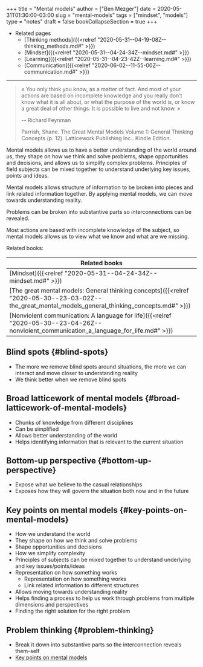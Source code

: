 +++
title = "Mental models"
author = ["Ben Mezger"]
date = 2020-05-31T01:30:00-03:00
slug = "mental-models"
tags = ["mindset", "models"]
type = "notes"
draft = false
bookCollapseSection = true
+++

-   Related pages
    -   [Thinking methods]({{<relref "2020-05-31--04-19-08Z--thinking_methods.md#" >}})
    -   [Mindset]({{<relref "2020-05-31--04-24-34Z--mindset.md#" >}})
    -   [Learning]({{<relref "2020-05-31--04-23-42Z--learning.md#" >}})
    -   [Communication]({{<relref "2020-06-02--11-55-00Z--communication.md#" >}})

---

> « You only think you know, as a matter of fact. And most of your actions are
> based on incomplete knowledge and you really don’t know what it is all about, or
> what the purpose of the world is, or know a great deal of other things. It is
> possible to live and not know. »
>
> -- Richard Feynman
>
> Parrish, Shane. The Great Mental Models Volume 1: General Thinking Concepts (p.
> 12). Latticework Publishing Inc.. Kindle Edition.

Mental models allows us to have a better understanding of the world around us,
they shape on how we think and solve problems, shape opportunities and
decisions, and allows us to simplify complex problems. Principles of field
subjects can be mixed together to understand underlying key issues, points and
ideas.

Mental models allows structure of information to be broken into pieces and link
related information together. By applying mental models, we can move towards
understanding reality.

Problems can be broken into substantive parts so interconnections can be
revealed.

Most actions are based with incomplete knowledge of the subject, so mental
models allows us to view what we know and what are we missing.

Related books:

| Related books                                                                                                                                      |
|----------------------------------------------------------------------------------------------------------------------------------------------------|
| [Mindset]({{<relref "2020-05-31--04-24-34Z--mindset.md#" >}})                                                                                      |
| [The great mental models: General thinking concepts]({{<relref "2020-05-30--23-03-02Z--the_great_mental_models_general_thinking_concepts.md#" >}}) |
| [Nonviolent communication: A language for life]({{<relref "2020-05-30--23-04-26Z--nonviolent_communication_a_language_for_life.md#" >}})           |


## Blind spots {#blind-spots}

-   The more we remove blind spots around situations, the more we can interact and
    move closer to understanding reality
-   We think better when we remove blind spots


## Broad latticework of mental models {#broad-latticework-of-mental-models}

-   Chunks of knowledge from different disciplines
-   Can be simplified
-   Allows better understanding of the world
-   Helps identifying information that is relevant to the current situation


## Bottom-up perspective {#bottom-up-perspective}

-   Expose what we believe to the casual relationships
-   Exposes how they will govern the situation both now and in the future


## Key points on mental models {#key-points-on-mental-models}

-   How we understand the world
-   They shape on how we think and solve problems
-   Shape opportunities and decisions
-   How we simplify complexity
-   Principles of subjects can be mixed together to understand underlying and key
    issues/points/ideas
-   Representation on how something works
    -   Representation on how something works
    -   Link related information to different structures
-   Allows moving towards understanding reality
-   Helps finding a process to help us work through problems from multiple
    dimensions and perspectives
-   Finding the right solution for the right problem


## Problem thinking {#problem-thinking}

-   Break it down into substantive parts so the interconnection reveals them-self
-   [Key points on mental models](#key-points-on-mental-models)